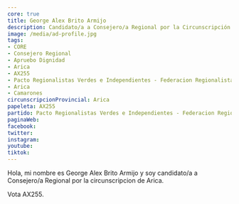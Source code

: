```yaml
---
core: true
title: George Alex Brito Armijo
description: Candidato/a a Consejero/a Regional por la Circunscripción de Arica
image: /media/ad-profile.jpg
tags:
- CORE
- Consejero Regional
- Apruebo Dignidad
- Arica
- AX255
- Pacto Regionalistas Verdes e Independientes - Federacion Regionalista Verde Social - Partido Republicano De Chile
- Arica
- Camarones
circunscripcionProvincial: Arica
papeleta: AX255
partido: Pacto Regionalistas Verdes e Independientes - Federacion Regionalista Verde Social - Partido Republicano De Chile
paginaWeb:
facebook:
twitter:
instagram:
youtube:
tiktok:
---
```

Hola, mi nombre es George Alex Brito Armijo y soy candidato/a a Consejero/a Regional por la circunscripcion de Arica.

Vota AX255.